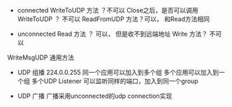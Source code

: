 
- connected
WriteToUDP 方法 ？不可以
Close之后，是否可以调用WriteToUDP ？ 不可以
ReadFromUDP 方法？可以， 和Read方法相同


- unconnected
Read 方法 ？  可以， 但是收不到远端地址
Write 方法？  不可以

WriteMsgUDP  通用方法

- UDP 组播
224.0.0.255
同一个应用可以加入到多个组
多个应用可以加入到一个组
多个UDP Listener 可以监听同样的端口，加入到同一个group

- UDP 广播
广播采用unconnected的udp connection实现

